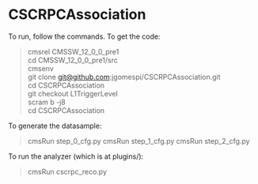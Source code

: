 # CSCRPCAssociation

To run, follow the commands.
To get the code:
> cmsrel CMSSW_12_0_0_pre1\
> cd CMSSW_12_0_0_pre1/src\
> cmsenv\
> git clone git@github.com:jgomespi/CSCRPCAssociation.git\
> cd CSCRPCAssociation\
> git checkout L1TriggerLevel\
> scram b -j8\
> cd CSCRPCAssociation

To generate the datasample:

> cmsRun step_0_cfg.py
> cmsRun step_1_cfg.py
> cmsRun step_2_cfg.py

To run the analyzer (which is at plugins/):
> cmsRun cscrpc_reco.py

